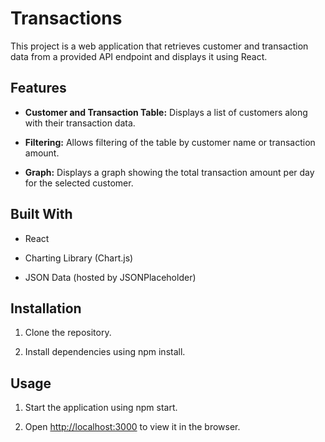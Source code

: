 Transactions
============

This project is a web application that retrieves customer and transaction data from a provided API endpoint and displays it using React.

Features
--------

*   **Customer and Transaction Table:** Displays a list of customers along with their transaction data.
    
*   **Filtering:** Allows filtering of the table by customer name or transaction amount.
    
*   **Graph:** Displays a graph showing the total transaction amount per day for the selected customer.
    

Built With
----------

*   React
    
*   Charting Library (Chart.js)
    
*   JSON Data (hosted by JSONPlaceholder)
    

Installation
------------

1.  Clone the repository.
    
2.  Install dependencies using npm install.
    

Usage
-----

1.  Start the application using npm start.
    
2.  Open [http://localhost:3000](http://localhost:3000) to view it in the browser.